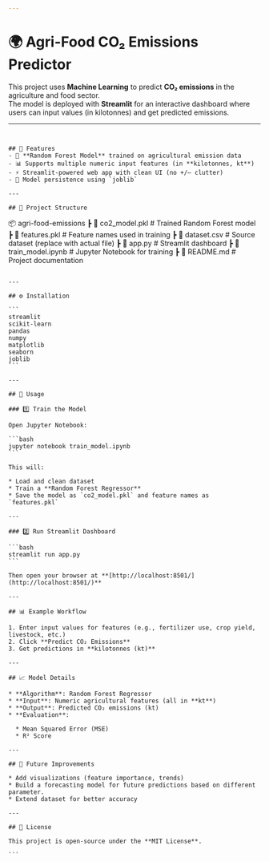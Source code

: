 ```yaml
---
```
# 🌍 Agri-Food CO₂ Emissions Predictor  

This project uses **Machine Learning** to predict **CO₂ emissions** in the agriculture and food sector.  
The model is deployed with **Streamlit** for an interactive dashboard where users can input values (in kilotonnes) and get predicted emissions.  

---
```


## 📌 Features  
- 🧠 **Random Forest Model** trained on agricultural emission data  
- 📊 Supports multiple numeric input features (in **kilotonnes, kt**)  
- ⚡ Streamlit-powered web app with clean UI (no +/– clutter)  
- 💾 Model persistence using `joblib`  

---

## 📂 Project Structure  

```

📦 agri-food-emissions
┣ 📜 co2_model.pkl          # Trained Random Forest model
┣ 📜 features.pkl           # Feature names used in training
┣ 📜 dataset.csv            # Source dataset (replace with actual file)
┣ 📜 app.py                 # Streamlit dashboard
┣ 📜 train_model.ipynb      # Jupyter Notebook for training
┣ 📜 README.md              # Project documentation

````

---

## ⚙️ Installation

```
streamlit
scikit-learn
pandas
numpy
matplotlib
seaborn
joblib
```

---

## 🚀 Usage

### 1️⃣ Train the Model

Open Jupyter Notebook:

```bash
jupyter notebook train_model.ipynb
```

This will:

* Load and clean dataset
* Train a **Random Forest Regressor**
* Save the model as `co2_model.pkl` and feature names as `features.pkl`

---

### 2️⃣ Run Streamlit Dashboard

```bash
streamlit run app.py
```

Then open your browser at **[http://localhost:8501/](http://localhost:8501/)**

---

## 📊 Example Workflow

1. Enter input values for features (e.g., fertilizer use, crop yield, livestock, etc.)
2. Click **Predict CO₂ Emissions**
3. Get predictions in **kilotonnes (kt)**

---

## 📈 Model Details

* **Algorithm**: Random Forest Regressor
* **Input**: Numeric agricultural features (all in **kt**)
* **Output**: Predicted CO₂ emissions (kt)
* **Evaluation**:

  * Mean Squared Error (MSE)
  * R² Score

---

## 🔮 Future Improvements

* Add visualizations (feature importance, trends)
* Build a forecasting model for future predictions based on different parameter.
* Extend dataset for better accuracy

---

## 📜 License

This project is open-source under the **MIT License**.

```
